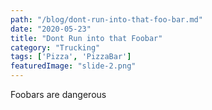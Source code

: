 ```yaml
---
path: "/blog/dont-run-into-that-foo-bar.md"
date: "2020-05-23"
title: "Dont Run into that Foobar"
category: "Trucking"
tags: ['Pizza', 'PizzaBar']
featuredImage: "slide-2.png"
---
```


Foobars are dangerous

